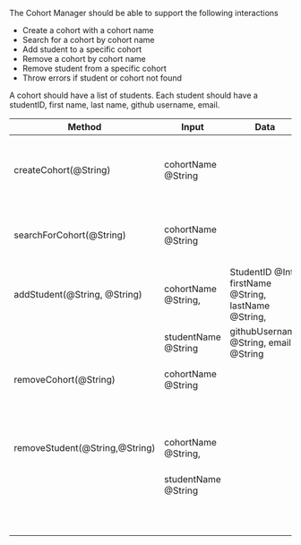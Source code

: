 The Cohort Manager should be able to support the following interactions

- Create a cohort with a cohort name
- Search for a cohort by cohort name
- Add student to a specific cohort
- Remove a cohort by cohort name
- Remove student from a specific cohort
- Throw errors if student or cohort not found

A cohort should have a list of students. Each student should have a studentID, first name, last name, github username, email.

| Method                         | Input                | Data                                                  | Scenario                                                           | Output                                                                                |
|--------------------------------|----------------------|-------------------------------------------------------|--------------------------------------------------------------------|---------------------------------------------------------------------------------------|
| createCohort(@String)          | cohortName @String   |                                                       | a cohort @Object will be created and added to cohortManager @Array | expect(createCohort(team1)).toEqual(team1: [])                                        |
| searchForCohort(@String)       | cohortName @String   |                                                       | search cohortManager array for the cohort with a matching name     | expect(searchForCohort(team1)).toEqual(team1: [])                                     |
| addStudent(@String, @String)   | cohortName @String,  | StudentID @Int, firstName @String, lastName @String,  | a student will be added to a specified cohort                      | expect(addStudent(team1, Norik)).toEqual(Norik: {})                                   |
|                                | studentName @String  | githubUsername @String, email @String                 |                                                                    |                                                                                       |
| removeCohort(@String)          | cohortName @String   |                                                       | a cohort will be deleted from cohortManager                        | expect(removeCohort(team1)).toEqual(team1: [])                                        |
|                                |                      |                                                       | cohort not found                                                   | expect(removeCohort(team1)).toThrowError('Error: Cohort not found!')                  |
| removeStudent(@String,@String) | cohortName @String,  |                                                       | a student will be removed from a specific cohort                   | expect(removeStudent(Norik)).toEqual(Norik: {})                                       |
|                                | studentName @String  |                                                       |                                                                    |                                                                                       |
|                                |                      |                                                       | student not found in Cohort                                        | expect(removeStudent(Norik)).toThrowError('Error: Student not found in this Cohort!') |

